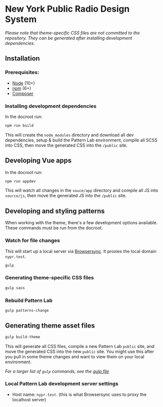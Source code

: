 # New York Public Radio Design System

_Please note that theme-specific CSS files are not committed to the repository.
They can be generated after installing development dependencies._

## Installation

### Prerequisites:

- [Node](https://nodejs.org/en/) (10+)
- [npm](https://nodejs.org/) (6+)
- [Composer](https://getcomposer.org/)

### Installing development dependencies

In the docroot run:

```sh
npm run build
```

This will create the `node_modules` directory and download all dev dependencies,
setup & build the Pattern Lab environment, compile all SCSS into CSS, then move
the generated CSS into the `/public` site.

## Developing Vue apps

In the docroot run:

```sh
npm run appdev
```

This will watch all changes in the `souce/app` directory and compile all JS into `source/js`, then move the generated JS into the `/public` site.

## Developing and styling patterns

When working with the theme, there's a few development options available.
These commands must be run from the docroot.

### Watch for file changes

This will start up a local server via [Browsersync](https://browsersync.io/).
It proxies the local domain `nypr.test`.

```sh
gulp
```

### Generating theme-specific CSS files

```sh
gulp sass
```

### Rebuild Pattern Lab

```sh
gulp patterns-change
```

## Generating theme asset files

```sh
gulp build-theme
```

This will generate all CSS files, compile a new Pattern Lab `public` site,
and move the generated CSS into the new `public` site. You might use this after
you pull in some theme changes and want to view them on your local environment.

_For a larger list of `gulp` commands, see the [gulp file](gulpfile.js)_


### Local Pattern Lab development server settings

- Host name: `nypr.test`. (this is what Browsersync uses to proxy the localhost
server)
